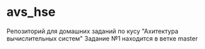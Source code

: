 # avs_hse
Репозиторий для домашних заданий по кусу "Ахитектура вычислительных систем"
Задание №1 находится в ветке master
